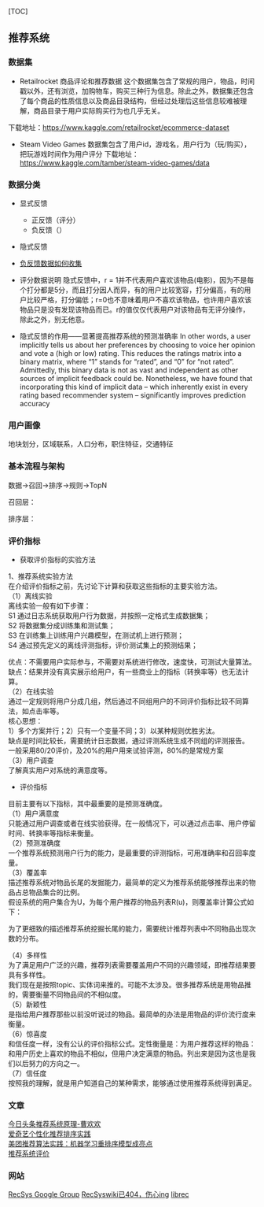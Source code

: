 [TOC]
## 推荐系统

### 数据集

- Retailrocket 商品评论和推荐数据
这个数据集包含了常规的用户，物品，时间戳以外，还有浏览，加购物车，购买三种行为信息。除此之外，数据集还包含了每个商品的性质信息以及商品目录结构，但经过处理后这些信息较难被理解，商品目录于用户实际购买行为也几乎无关。

下载地址：https://www.kaggle.com/retailrocket/ecommerce-dataset


- Steam Video Games
数据集包含了用户id，游戏名，用户行为（玩/购买），把玩游戏时间作为用户评分
下载地址：https://www.kaggle.com/tamber/steam-video-games/data

### 数据分类
- 显式反馈
	- 正反馈（评分）
	- 负反馈（）

- 隐式反馈

- [负反馈数据如何收集](https://groups.google.com/forum/#!topic/resys/x3HzQCE494Q)

- 评分数据说明
隐式反馈中，r = 1并不代表用户喜欢该物品(电影)，因为不是每个打分都是5分，而且打分因人而异，有的用户比较宽容，打分偏高，有的用户比较严格，打分偏低；r=0也不意味着用户不喜欢该物品，也许用户喜欢该物品只是没有发现该物品而已。r的值仅仅代表用户对该物品有无评分操作，除此之外，别无他意。

- 隐式反馈的作用——显著提高推荐系统的预测准确率 
In other words, a user implicitly tells us about her preferences by choosing to voice her opinion and vote a (high or low) rating. This reduces the ratings matrix into a binary matrix, where “1” stands for “rated”, and “0” for “not rated”. Admittedly, this binary data is not as vast and independent as other sources of implicit feedback could be. Nonetheless, we have found that incorporating this kind of implicit data – which inherently exist in every rating based recommender system – significantly improves prediction accuracy

### 用户画像
地块划分，区域联系，人口分布，职住特征，交通特征


### 基本流程与架构
数据->召回->排序->规则->TopN

召回层：

排序层：

### 评价指标
- 获取评价指标的实验方法

1、推荐系统实验方法    
在介绍评价指标之前，先讨论下计算和获取这些指标的主要实验方法。    
（1）离线实验    
离线实验一般有如下步骤：    
S1 通过日志系统获取用户行为数据，并按照一定格式生成数据集；    
S2 将数据集分成训练集和测试集；    
S3 在训练集上训练用户兴趣模型，在测试机上进行预测；    
S4 通过预先定义的离线评测指标，评价测试集上的预测结果；    

优点：不需要用户实际参与，不需要对系统进行修改，速度快，可测试大量算法。    
缺点：结果并没有真实展示给用户，有一些商业上的指标（转换率等）也无法计算。    
（2）在线实验    
通过一定规则将用户分成几组，然后通过不同组用户的不同评价指标比较不同算法，如点击率等。    
核心思想：    
1）多个方案并行；2）只有一个变量不同；3）以某种规则优胜劣汰。    
缺点是时间比较长，需要统计日志数据，通过评测系统生成不同组的评测报告。    
一般采用80/20评价，及20%的用户用来试验评测，80%的是常规方案    
（3）用户调查    
了解真实用户对系统的满意度等。    

- 评价指标  

目前主要有以下指标，其中最重要的是预测准确度。    
（1）用户满意度    
只能通过用户调查或者在线实验获得。在一般情况下，可以通过点击率、用户停留时间、转换率等指标来衡量。    
（2）预测准确度    
一个推荐系统预测用户行为的能力，是最重要的评测指标，可用准确率和召回率度量。    
（3）覆盖率    
描述推荐系统对物品长尾的发掘能力，最简单的定义为推荐系统能够推荐出来的物品占总物品集合的比例。    
假设系统的用户集合为U，为每个用户推荐的物品列表R(u)，则覆盖率计算公式如下：    
 
为了更细致的描述推荐系统挖掘长尾的能力，需要统计推荐列表中不同物品出现次数的分布。    
 
（4）多样性    
为了满足用户广泛的兴趣，推荐列表需要覆盖用户不同的兴趣领域，即推荐结果要具有多样性。    
我们现在是按照topic、实体词来推的。可能不太涉及。很多推荐系统是用物品推的，需要衡量不同物品间的不相似度。    
（5）新颖性    
是指给用户推荐那些以前没听说过的物品。最简单的办法是用物品的评价流行度来衡量。    
（6）惊喜度    
和信任度一样，没有公认的评价指标公式。定性衡量是：为用户推荐这样的物品：和用户历史上喜欢的物品不相似，但用户决定满意的物品。列出来是因为这也是我们以后努力的方向之一。    
（7）信任度    
按照我的理解，就是用户知道自己的某种需求，能够通过使用推荐系统得到满足。    

### 文章
[今日头条推荐系统原理-曹欢欢](https://36kr.com/p/5114077.html)    
[爱奇艺个性化推荐排序实践](http://www.woshipm.com/pd/847004.html)    
[美团推荐算法实践：机器学习重排序模型成亮点](https://www.csdn.net/article/1970-01-01/2823783)   
[推荐系统评价](https://blog.csdn.net/greedystar/article/details/80817000) 

### 网站
[RecSys Google Group](https://groups.google.com/forum/#!forum/resys)
[RecSyswiki已404，伤心ing]()
[librec](https://www.librec.net/)